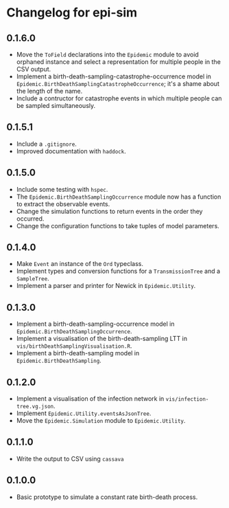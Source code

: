 # Changelog for epi-sim

## 0.1.6.0

- Move the `ToField` declarations into the `Epidemic` module to avoid orphaned instance and select a representation for multiple people in the CSV output.
- Implement a birth-death-sampling-catastrophe-occurrence model in `Epidemic.BirthDeathSamplingCatastropheOccurrence`; it's a shame about the length of the name.
- Include a contructor for catastrophe events in which multiple people can be sampled simultaneously.

## 0.1.5.1

- Include a `.gitignore`.
- Improved documentation with `haddock`.

## 0.1.5.0

- Include some testing with `hspec`.
- The `Epidemic.BirthDeathSamplingOccurrence` module now has a function to extract the observable events.
- Change the simulation functions to return events in the order they occurred.
- Change the configuration functions to take tuples of model parameters.

## 0.1.4.0

- Make `Event` an instance of the `Ord` typeclass.
- Implement types and conversion functions for a `TransmissionTree` and a `SampleTree`.
- Implement a parser and printer for Newick in `Epidemic.Utility`.

## 0.1.3.0

- Implement a birth-death-sampling-occurrence model in `Epidemic.BirthDeathSamplingOccurrence`.
- Implement a visualisation of the birth-death-sampling LTT in `vis/birthDeathSamplingVisualisation.R`.
- Implement a birth-death-sampling model in `Epidemic.BirthDeathSampling`.

## 0.1.2.0

- Implement a visualisation of the infection network in `vis/infection-tree.vg.json`.
- Implement `Epidemic.Utility.eventsAsJsonTree`.
- Move the `Epidemic.Simulation` module to `Epidemic.Utility`.

## 0.1.1.0

- Write the output to CSV using `cassava`

## 0.1.0.0

- Basic prototype to simulate a constant rate birth-death process.
